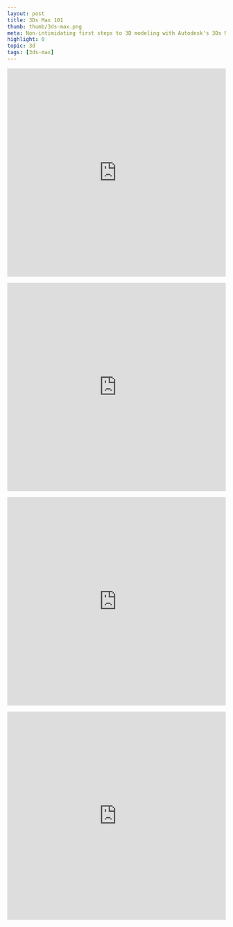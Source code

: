 ```yaml
---
layout: post
title: 3Ds Max 101
thumb: thumb/3ds-max.png
meta: Non-intimidating first steps to 3D modeling with Autodesk's 3Ds Max.  
highlight: 0
topic: 3d
tags: [3ds-max]
---
```


<p></p>
<div class="sketchfab-embed-wrapper text-center">
    <iframe width="100%" height = "480" src="https://sketchfab.com/models/82fcdf22df5a4364a75e3b3ec313cfed/embed" frameborder="0" allow="autoplay; fullscreen; vr" mozallowfullscreen="true" webkitallowfullscreen="true"></iframe>
</div> 

<p></p>
<div class="sketchfab-embed-wrapper text-center">
    <iframe width="100%" height = "480" src="https://sketchfab.com/models/b4bf071e0d814987b023d6ab9fbead2f/embed" frameborder="0" allow="autoplay; fullscreen; vr" mozallowfullscreen="true" webkitallowfullscreen="true"></iframe>
</div> 

<p></p>
<div class="sketchfab-embed-wrapper text-center">
    <iframe width="100%" height = "480" src="https://sketchfab.com/models/ab6340bdf2b648f89ca987ef58fa9584/embed" frameborder="0" allow="autoplay; fullscreen; vr" mozallowfullscreen="true" webkitallowfullscreen="true"></iframe>
</div> 

<p></p>
<div class="sketchfab-embed-wrapper text-center">
    <iframe width="100%" height = "480" src="https://sketchfab.com/models/ea5272cf088d442e8e671fc2100bd7f4/embed" frameborder="0" allow="autoplay; fullscreen; vr" mozallowfullscreen="true" webkitallowfullscreen="true"></iframe>
</div> 




